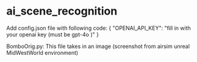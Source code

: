 # ai_scene_recognition

Add config.json file with following code:
{
    "OPENAI_API_KEY": "fill in with your openai key (must be gpt-4o )"
}

BomboOrig.py:
This file takes in an image (screenshot from airsim unreal MidWestWorld environment) 